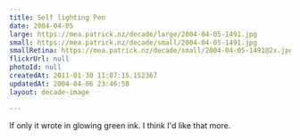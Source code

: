 ```yaml
---
title: Self lighting Pen
date: 2004-04-05
large: https://mea.patrick.nz/decade/large/2004-04-05-1491.jpg
small: https://mea.patrick.nz/decade/small/2004-04-05-1491.jpg
smallRetina: https://mea.patrick.nz/decade/small/2004-04-05-1491@2x.jpg
flickrUrl: null
photoId: null
createdAt: 2011-01-30 11:07:15.152367
updatedAt: 2004-04-06 23:46:58
layout: decade-image

---
```

If only it wrote in glowing green ink. I think I'd like that more.
